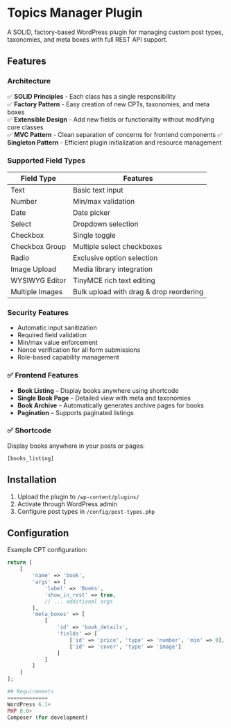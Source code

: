 # Topics Manager Plugin

A SOLID, factory-based WordPress plugin for managing custom post types, taxonomies, and meta boxes with full REST API support.

## Features

### Architecture
✅ **SOLID Principles** - Each class has a single responsibility  
✅ **Factory Pattern** - Easy creation of new CPTs, taxonomies, and meta boxes  
✅ **Extensible Design** - Add new fields or functionality without modifying core classes  
✅ **MVC Pattern** - Clean separation of concerns for frontend components 
✅ **Singleton Pattern** - Efficient plugin initialization and resource management 

### Supported Field Types
| Field Type        | Features                                  |
|-------------------|-------------------------------------------|
| Text              | Basic text input                          |
| Number            | Min/max validation                        |
| Date              | Date picker                               |
| Select            | Dropdown selection                        |
| Checkbox          | Single toggle                             |
| Checkbox Group    | Multiple select checkboxes                |
| Radio             | Exclusive option selection                |
| Image Upload      | Media library integration                 |
| WYSIWYG Editor    | TinyMCE rich text editing                 |
| Multiple Images   | Bulk upload with drag & drop reordering   |


### Security Features
- Automatic input sanitization
- Required field validation
- Min/max value enforcement
- Nonce verification for all form submissions
- Role-based capability management


### ✅ Frontend Features
- **Book Listing** – Display books anywhere using shortcode  
- **Single Book Page** – Detailed view with meta and taxonomies  
- **Book Archive** – Automatically generates archive pages for books  
- **Pagination** – Supports paginated listings  

### ✅ Shortcode
Display books anywhere in your posts or pages:

```text
[books_listing]
```

## Installation
1. Upload the plugin to `/wp-content/plugins/`
2. Activate through WordPress admin
3. Configure post types in `/config/post-types.php`

## Configuration
Example CPT configuration:
```php
return [
    [
        'name' => 'book',
        'args' => [
            'label' => 'Books',
            'show_in_rest' => true,
            // ... additional args
        ],
        'meta_boxes' => [
            [
                'id' => 'book_details',
                'fields' => [
                    ['id' => 'price', 'type' => 'number', 'min' => 0],
                    ['id' => 'cover', 'type' => 'image']
                ]
            ]
        ]
    ]
];

## Requirements
=============
WordPress 6.1+
PHP 8.0+
Composer (for development)
